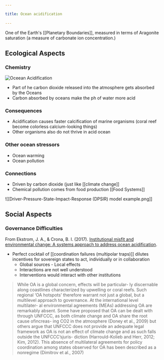 ```yaml
---
title: Ocean acidification 
---
```

One of the Earth's [[Planetary Boundaries]], measured in terms of Aragonite saturation (a measure of carbonate ion concentration.)

## Ecological Aspects
### Chemistry
![Oceean Acidification](https://usa.oceana.org/sites/default/files/acidification_chemistry_chart_3.jpg)

- Part of he carbon dioxide released into the atmosphere gets absorbed by the Oceans
- Carbon absorbed by oceans make the ph of water more acid

### Consequences
- Acidification causes faster calcification of marine organisms (coral reef become colorless calcium-looking things)
- Other organisms also do not thrive in acid ocean

### Other ocean stressors
- Ocean warming
- Ocean pollution

### Connections
- Driven by carbon dioxide (just like [[climate change]]
- Chemical pollution comes from food production [[Food Systems]]

![[Driver-Pressure-State-Impact-Response (DPSIR) model example.png]]

## Social Aspects
### Governance Difficulties
From Ekstrom, J. A., & Crona, B. I. (2017). [Institutional misfit and environmental change: A systems approach to address ocean acidification](https://doi.org/10.1016/j.scitotenv.2016.10.114).

- Perfect cocktail of [[coordination failures (multipolar traps)]] dilutes incentives for sovereign states to act, individually or in collaboration
	- Global sources - Local effects
	- Interactions are not well understood
	- Interventions would interact with other institutions

> While OA is a global concern, effects will be particular- ly discernable along coastlines characterized by upwelling or coral reefs. Such regional ‘OA hotspots’ therefore warrant not just a global, but a multilevel approach to governance. At the international level multilater- al environmental agreements (MEAs) addressing OA are remarkably absent. Some have proposed that OA can be dealt with through UNFCCC, as both climate change and OA share the root cause ofincreas- ing CO2 in the atmosphere (Doney et al., 2009) but others argue that UNFCCC does not provide an adequate legal framework as OA is not an effect of climate change and as such falls outside the UNFCCC’sjuris- diction (Harrould-Kolieb and Herr, 2012; Kim, 2012). This absence of multilateral agreements for policy coordination among states observed for OA has been described as a nonregime (Dimitrov et al., 2007)

